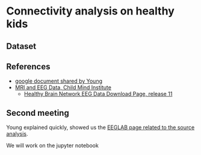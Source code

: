 # Connectivity analysis on healthy kids

## Dataset

## References
- [google document shared by Young](https://docs.google.com/document/d/1KqqnxmIM_mRu48ym_MNZbpPktUpN0uaE3tCmpMIOJAk/edit?tab=t.0)
- [MRI and EEG Data, Child Mind Institute](https://fcon_1000.projects.nitrc.org/indi/cmi_healthy_brain_network/MRI_EEG.html#Direct%20Down)
  - [Healthy Brain Network EEG Data Download Page, release 11](http://fcon_1000.projects.nitrc.org/indi/cmi_healthy_brain_network/downloads/downloads_EEG_R11.html)


## Second meeting
Young explained quickly, showed us the [EEGLAB page related to the source analysis](https://eeglab.org/tutorials/09_source/).

We will work on the jupyter notebook